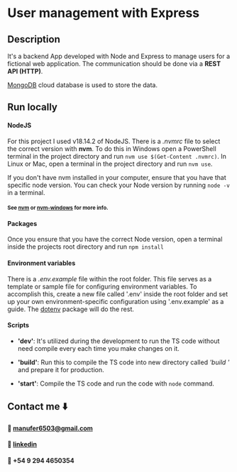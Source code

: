 # User management with Express

## Description

It's a backend App developed with Node and Express to manage users for a fictional web application.
The communication should be done via a **REST API (HTTP)**.

[MongoDB](https://www.mongodb.com/) cloud database is used to store the data.

## Run locally

#### NodeJS

For this project I used v18.14.2 of NodeJS. There is a _.nvmrc_ file to select the correct version with **nvm**.
To do this in Windows open a PowerShell terminal in the project directory and run `nvm use $(Get-Content .nvmrc)`.
In Linux or Mac, open a terminal in the project directory and run `nvm use`.

If you don't have nvm installed in your computer, ensure that you have that specific node version. You can check your Node version by running `node -v` in a terminal.

#### <sub>See [nvm](https://github.com/nvm-sh/nvm) or [nvm-windows](https://github.com/coreybutler/nvm-windows) for more info.</sub>

#### Packages

Once you ensure that you have the correct Node version, open a terminal inside the projects root directory and run `npm install`

#### Environment variables

There is a _.env.example_ file within the root folder. This file serves as a template or sample file for configuring environment variables. To accomplish this, create a new file called '.env' inside the root folder and set up your own environment-specific configuration using '.env.example' as a guide. The [dotenv](https://www.npmjs.com/package/dotenv) package will do the rest.

#### Scripts

- **'dev'**: It's utilized during the development to run the TS code without need compile every each time you make changes on it.

- **'build'**: Run this to compile the TS code into new directory called _'build '_ and prepare it for production.

- **'start'**: Compile the TS code and run the code with `node` command.

## Contact me :arrow_down:

#### :email: [manufer6503@gmail.com](mailto:manufer6503@gmail.com)

#### :link: [linkedin](https://www.linkedin.com/in/manuelffernandez/)

#### :iphone: +54 9 294 4650354
